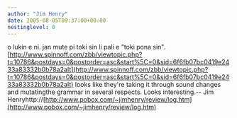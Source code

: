 ```yaml
---
author: "Jim Henry"
date: 2005-08-05T09:37:00+00:00
nestinglevel: 0
---
```

o lukin e ni. jan mute pi toki sin li pali e "toki pona sin".[http://www.spinnoff.com/zbb/viewtopic.php?t=10786&postdays=0&postorder=asc&start%5C=0&sid=6f6fb07bc0419e2433a83332b0b78a2aIt](http://www.spinnoff.com/zbb/viewtopic.php?t=10786&postdays=0&postorder=asc&start%5C=0&sid=6f6fb07bc0419e2433a83332b0b78a2aIt) looks like they're taking it through sound changes and mutatingthe grammar in several respects. Looks interesting.--
Jim Henryhttp://[http://www.pobox.com/~jimhenry/review/log.htm](http://www.pobox.com/~jimhenry/review/log.htm)